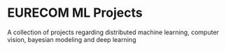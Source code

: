 # EURECOM ML Projects
 A collection of projects regarding distributed machine learning, computer vision, bayesian modeling and deep learning
